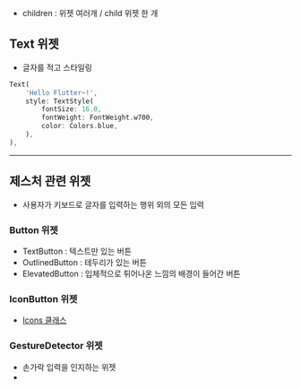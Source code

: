 
- children : 위젯 여러개 / child 위젯 한 개

## Text 위젯
- 글자를 적고 스타일링
```Dart
Text(
	'Hello Flutter~!',
	style: TextStyle(
		fontSize: 16.0,
		fontWeight: FontWeight.w700,
		color: Colors.blue,
	),
),
```

---
## 제스처 관련 위젯
- 사용자가 키보드로 글자를 입력하는 행위 외의 모든 입력

### Button 위젯
- TextButton : 텍스트만 있는 버튼
- OutlinedButton : 테두리가 있는 버튼
- ElevatedButton : 입체적으로 튀어나온 느낌의 배경이 들어간 버튼

### IconButton 위젯
- [Icons 클래스](https://api.flutter.dev/flutter/material/Icons-class.html)

### GestureDetector 위젯
- 손가락 입력을 인지하는 위젯
- 